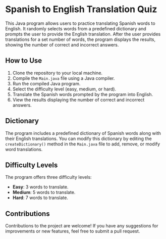 # Spanish to English Translation Quiz

This Java program allows users to practice translating Spanish words to English. It randomly selects words from a predefined dictionary and prompts the user to provide the English translation. After the user provides translations for a set number of words, the program displays the results, showing the number of correct and incorrect answers.

## How to Use

1. Clone the repository to your local machine.
2. Compile the `Main.java` file using a Java compiler.
3. Run the compiled Java program.
4. Select the difficulty level (easy, medium, or hard).
5. Translate the Spanish words prompted by the program into English.
6. View the results displaying the number of correct and incorrect answers.

## Dictionary

The program includes a predefined dictionary of Spanish words along with their English translations. You can modify this dictionary by editing the `createDictionary()` method in the `Main.java` file to add, remove, or modify word translations.

## Difficulty Levels

The program offers three difficulty levels:
- **Easy**: 3 words to translate.
- **Medium**: 5 words to translate.
- **Hard**: 7 words to translate.

## Contributions

Contributions to the project are welcome! If you have any suggestions for improvements or new features, feel free to submit a pull request.
